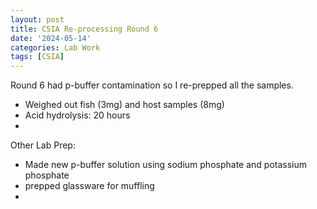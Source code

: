 ```yaml
---
layout: post
title: CSIA Re-processing Round 6
date: '2024-05-14'
categories: Lab Work
tags: [CSIA]
---
```


Round 6 had p-buffer contamination so I re-prepped all the samples. 

- Weighed out fish (3mg) and host samples (8mg)
- Acid hydrolysis: 20 hours
- 

Other Lab Prep: 
- Made new p-buffer solution using sodium phosphate and potassium phosphate
- prepped glassware for muffling
- 
